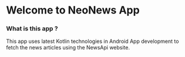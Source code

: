 # Welcome to NeoNews App

### What is this app ? ###

This app uses latest Kotlin technologies in Android App development to fetch the news articles using the NewsApi website. 


